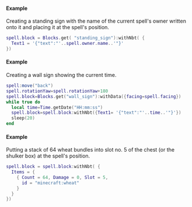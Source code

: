#### Example
Creating a standing sign with the name of the current spell's owner written
onto it and placing it at the spell's position.
```lua
spell.block = Blocks.get( "standing_sign"):withNbt( {
  Text1 = '{"text":"'..spell.owner.name..'"}'
})
```

#### Example
Creating a wall sign showing the current time.
```lua
spell:move("back")
spell.rotationYaw=spell.rotationYaw+180
spell.block=Blocks.get("wall_sign"):withData({facing=spell.facing})
while true do
  local time=Time.getDate("HH:mm:ss")
  spell.block=spell.block:withNbt({Text1= '{"text":"'..time..'"}'})
  sleep(20)
end
```
#### Example
Putting a stack of 64 wheat bundles into slot no. 5 of the chest (or the shulker box)
at the spell's position.
```lua
spell.block = spell.block:withNbt( {
  Items = {
    { Count = 64, Damage = 0, Slot = 5,
      id = "minecraft:wheat"
    }
  }
})
```
